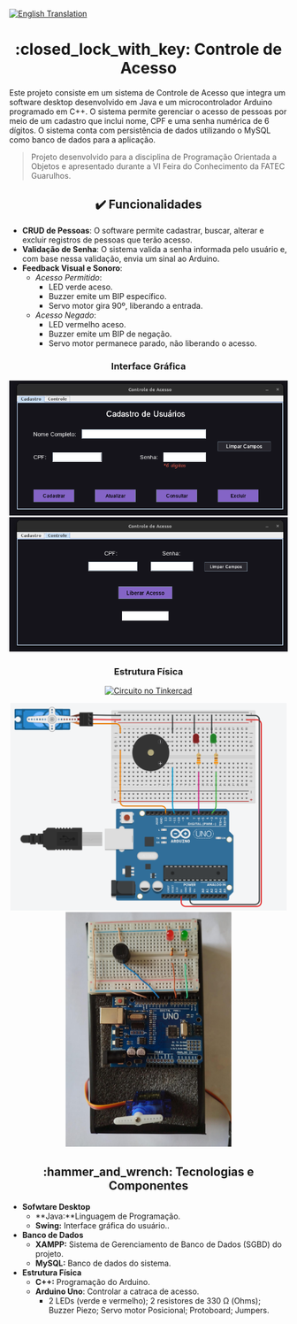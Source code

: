 [![English Translation](https://img.shields.io/badge/English%20Translation-2d314a?style=for-the-badge)](https://github.com/gabriellabueno/controle-de-acesso/blob/main/README-translation.md) 


<h1 align="center"> :closed_lock_with_key: Controle de Acesso </h1>

Este projeto consiste em um sistema de Controle de Acesso que integra um software desktop desenvolvido em Java e um microcontrolador Arduino programado em C++. O sistema permite gerenciar o acesso de pessoas por meio de um cadastro que inclui nome, CPF e uma senha numérica de 6 dígitos. O sistema conta com persistência de dados utilizando o MySQL como banco de dados para a aplicação.

> Projeto desenvolvido para a disciplina de Programação Orientada a Objetos e apresentado durante a VI Feira do Conhecimento da FATEC Guarulhos.

<h2 align="center">✔️ Funcionalidades</h1>

- **CRUD de Pessoas**: O software permite cadastrar, buscar, alterar e excluir registros de pessoas que terão acesso.
- **Validação de Senha**: O sistema valida a senha informada pelo usuário e, com base nessa validação, envia um sinal ao Arduino.
- **Feedback Visual e Sonoro**:
  - *Acesso Permitido*:
    - LED verde aceso.
    - Buzzer emite um BIP específico.
    - Servo motor gira 90º, liberando a entrada.
  - *Acesso Negado*:
    - LED vermelho aceso.
    - Buzzer emite um BIP de negação.
    - Servo motor permanece parado, não liberando o acesso.

<div align="center">

### Interface Gráfica


<img src="https://github.com/gabriellabueno/controle-de-acesso/blob/main/imagens/cadastro.png" alt="Tela de Cadastro">  

<img src="https://github.com/gabriellabueno/controle-de-acesso/blob/main/imagens/controle.png" alt="Tela de Controle">  


### Estrutura Física
     
[![Circuito no Tinkercad](https://img.shields.io/badge/Circuito%20no%20Tinkercad-orange?style=for-the-badge&)](https://www.tinkercad.com/things/0K7h18Z1G8F-controle-de-acesso)  

<img src="https://github.com/gabriellabueno/controle-de-acesso/blob/main/imagens/circuito-tinkercad.png" width="500px" alt="Circuito no Tinkercad">  

<img src="https://github.com/gabriellabueno/controle-de-acesso/blob/main/imagens/circuito-fisico.jpeg" width="300px" alt="Circuito Físico">  
</div>

<h2 align="center"> :hammer_and_wrench: Tecnologias e Componentes </h2>

- **Sofwtare Desktop**
  - **Java:**Linguagem de Programação.
  - **Swing:** Interface gráfica do usuário..
- **Banco de Dados**
  - **XAMPP:** Sistema de Gerenciamento de Banco de Dados (SGBD) do projeto.
  - **MySQL:** Banco de dados do sistema.
- **Estrutura Física**
  - **C++:** Programação do Arduino.
  - **Arduino Uno**: Controlar a catraca de acesso.
    - 2 LEDs (verde e vermelho); 2 resistores de 330 Ω (Ohms); Buzzer Piezo; Servo motor Posicional; Protoboard; Jumpers.
